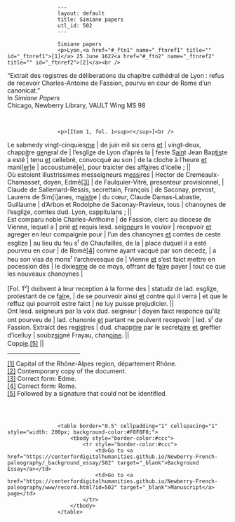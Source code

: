 
                    ---
                    layout: default
                    title: Simiane papers
                    utl_id: 502
                    ---
                
                    Simiane papers  
                    <p>Lyon,<a href="#_ftn1" name="_ftnref1" title="" id="_ftnref1">[1]</a> 25 June 1622<a href="#_ftn2" name="_ftnref2" title="" id="_ftnref2">[2]</a><br />
“Extrait des registres de déliberations du chapitre cathédral de Lyon : refus de recevoir Charles-Antoine de Fassion, pourvu en cour de Rome d’un canonicat.”<br />
In <em>Simiane Papers</em><br />
Chicago, Newberry Library, VAULT Wing MS 98</p>
<p> </p>
  
                    <p>[Item 1, fol. 1<sup>r</sup>]<br />
Le sabmedy vingt-cinquies<u>me</u> | de juin mil six cens <u>et</u> | vingt-deux, chapp<u>it</u>re g<u>e</u>n<u>e</u>ral de | l’esgli<u>z</u>e de Lyon d’aprés la | feste S<u>ain</u>t Jean Bap<u>tis</u>te a esté | tenu <u>et</u> cellebré, convocqué au son | de la cloche à l’heure <u>et</u> mani[<u>er</u>]e | accoustumé[e], pour traicter des aff<u>ai</u>res d’icelle ; ||<br />
Où estoient illustrissimes messeigneurs m<u>essi</u>res | Hector de Cremeaulx-Chamasset, doyen, Edmé<a href="#_ftn3" name="_ftnref3" title="" id="_ftnref3">[3]</a> | de Faulquier-Vitré, presenteur provisionnel, | Claude de Sallemard-Ressis, secrettain, François | de Saconay, prevost, Laurens de Sim[i]anes, m<u>aistr</u>e | du cœur, Claude Damas-Labastie, Guillaume | d’Arbon et Rodolphe de Saconay-Pravieux, tous | chanoynes de l’esgli<u>z</u>e, comtes dud. Lyon, cappitulans ; ||<br />
Est comparu noble Charles-Anthoine | de Fassion, clerc au diocese de Vienne, lequel a | prié <u>et</u> requis lesd. seig<u>neu</u>rs le vouloir | recepvoir <u>et</u> agreger en leur compaignie pour | l’un des chanoynes <u>et</u> comtes de ceste esglize | au lieu du feu s<sup>r</sup> de Chaufailles, de la | place duquel il a esté pourveu en cour | de Romé<a href="#_ftn4" name="_ftnref4" title="" id="_ftnref4">[4]</a> comme ayant vacqué par son decedz, | a heu son visa de mons<sup>r</sup> l’archevesque de | Vienne <u>et</u> s’est faict mettre en pocession dès | le dixie<u>sme</u> de ce moys, offrant de f<u>air</u>e payer | tout ce que les nouveaux chanoynes |</p>
<p>[Fol. 1<sup>v</sup>] doibvent à leur reception à la forme des | statudz de lad. esgli<u>z</u>e, protestant de ce f<u>air</u>e, | de se pourveoir ainsi <u>et</u> contre qui il verra | et que le reffuz qui pourroit estre faict | ne luy puisse prejudicier. ||  <br />
Ont lesd. seigneurs par la voix dud. seigneur | doyen faict responce qu’ilz ont pourveu de | lad. chanonie <u>et</u> partant ne peulvent recepvoir | led. s<sup>r</sup> de Fassion. Extraict des reg<u>ist</u>res | dud. chapp<u>itre</u> par le secret<u>aire</u> <u>et</u> greffier d’icelluy | soubz<u>si</u>gné Frayau, chan<u>oine</u>. <span style="line-height: 20.8px;">||</span><br />
Copp<u>ie</u>.<a href="#_ftn5" name="_ftnref5" title="" id="_ftnref5">[5]</a> ||</p>
<div>
<hr align="left" size="1" width="33%" /><div id="ftn1"><a href="#_ftnref1" name="_ftn1" title="" id="_ftn1">[1]</a> Capital of the Rhône-Alpes region, département Rhône.</div>
<div id="ftn2"><a href="#_ftnref2" name="_ftn2" title="" id="_ftn2">[2]</a> Contemporary copy of the document.</div>
<div id="ftn3"><a href="#_ftnref3" name="_ftn3" title="" id="_ftn3">[3]</a> Correct form: Edme.</div>
<div id="ftn4"><a href="#_ftnref4" name="_ftn4" title="" id="_ftn4">[4]</a> Correct form: Rome.</div>
<div id="ftn5"><a href="#_ftnref5" name="_ftn5" title="" id="_ftn5">[5]</a> Followed by a signature that could not be identified.
<p> </p>
</div>
</div>

                    
                     
                    <table border="0.5" cellpadding="1" cellspacing="1" style="width: 200px; background-color:#F8F8F8;">
                        <tbody style="border-color:#ccc">
                            <tr style="border-color:#ccc">
                                <td>Go to <a href="https://centerfordigitalhumanities.github.io/Newberry-French-paleography/_background_essay/502" target="_blank">Background Essay</a></td>
                                <td>Go to <a href="https://centerfordigitalhumanities.github.io/Newberry-French-paleography/www/record.html?id=502" target="_blank">Manuscript</a> page</td>
                            </tr>
                        </tbody>
                    </table>
                     
                
                